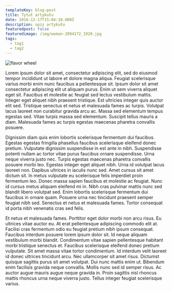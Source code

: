 ```yaml
---
templateKey: blog-post
title: Tytuł artykułu
date: 2016-12-17T15:04:10.000Z
description: opis artykułu
featuredpost: false
featuredimage: /img/woman-2094172_1920.jpg
tags:
  - tag1
  - tag2
---
```

![flavor wheel](/img/woman-2094172_1920.jpg)

Lorem ipsum dolor sit amet, consectetur adipiscing elit, sed do eiusmod tempor incididunt ut labore et dolore magna aliqua. Feugiat scelerisque varius morbi enim nunc faucibus a pellentesque sit. Ipsum dolor sit amet consectetur adipiscing elit ut aliquam purus. Enim ut sem viverra aliquet eget sit. Faucibus et molestie ac feugiat sed lectus vestibulum mattis. Integer eget aliquet nibh praesent tristique. Est ultricies integer quis auctor elit sed. Tristique senectus et netus et malesuada fames ac turpis. Volutpat lacus laoreet non curabitur gravida arcu ac. Massa sed elementum tempus egestas sed. Vitae turpis massa sed elementum. Suscipit tellus mauris a diam. Malesuada fames ac turpis egestas maecenas pharetra convallis posuere.

Dignissim diam quis enim lobortis scelerisque fermentum dui faucibus. Egestas egestas fringilla phasellus faucibus scelerisque eleifend donec pretium. Vulputate dignissim suspendisse in est ante in nibh. Suspendisse potenti nullam ac tortor vitae purus faucibus ornare suspendisse. Urna neque viverra justo nec. Turpis egestas maecenas pharetra convallis posuere morbi leo. Egestas integer eget aliquet nibh. Urna id volutpat lacus laoreet non. Dapibus ultrices in iaculis nunc sed. Amet cursus sit amet dictum sit. In metus vulputate eu scelerisque felis imperdiet proin fermentum leo. Donec massa sapien faucibus et molestie ac feugiat. Nunc id cursus metus aliquam eleifend mi in. Nibh cras pulvinar mattis nunc sed blandit libero volutpat sed. Enim lobortis scelerisque fermentum dui faucibus in ornare quam. Posuere urna nec tincidunt praesent semper feugiat nibh sed. Senectus et netus et malesuada fames. Tortor consequat id porta nibh venenatis cras sed felis.

Et netus et malesuada fames. Porttitor eget dolor morbi non arcu risus. Eu ultrices vitae auctor eu. At erat pellentesque adipiscing commodo elit at. Facilisi cras fermentum odio eu feugiat pretium nibh ipsum consequat. Faucibus interdum posuere lorem ipsum dolor sit. Id neque aliquam vestibulum morbi blandit. Condimentum vitae sapien pellentesque habitant morbi tristique senectus et. Faucibus scelerisque eleifend donec pretium vulputate. Sit amet massa vitae tortor condimentum. Id interdum velit laoreet id donec ultrices tincidunt arcu. Nec ullamcorper sit amet risus. Dictumst quisque sagittis purus sit amet volutpat. Dui nunc mattis enim ut. Bibendum enim facilisis gravida neque convallis. Mollis nunc sed id semper risus. Ac auctor augue mauris augue neque gravida in. Proin sagittis nisl rhoncus mattis rhoncus urna neque viverra justo. Tellus integer feugiat scelerisque varius.